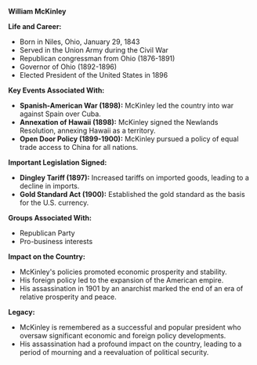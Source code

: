 **William McKinley**

**Life and Career:**

* Born in Niles, Ohio, January 29, 1843
* Served in the Union Army during the Civil War
* Republican congressman from Ohio (1876-1891)
* Governor of Ohio (1892-1896)
* Elected President of the United States in 1896

**Key Events Associated With:**

* **Spanish-American War (1898):** McKinley led the country into war against Spain over Cuba.
* **Annexation of Hawaii (1898):** McKinley signed the Newlands Resolution, annexing Hawaii as a territory.
* **Open Door Policy (1899-1900):** McKinley pursued a policy of equal trade access to China for all nations.

**Important Legislation Signed:**

* **Dingley Tariff (1897):** Increased tariffs on imported goods, leading to a decline in imports.
* **Gold Standard Act (1900):** Established the gold standard as the basis for the U.S. currency.

**Groups Associated With:**

* Republican Party
* Pro-business interests

**Impact on the Country:**

* McKinley's policies promoted economic prosperity and stability.
* His foreign policy led to the expansion of the American empire.
* His assassination in 1901 by an anarchist marked the end of an era of relative prosperity and peace.

**Legacy:**

* McKinley is remembered as a successful and popular president who oversaw significant economic and foreign policy developments.
* His assassination had a profound impact on the country, leading to a period of mourning and a reevaluation of political security.